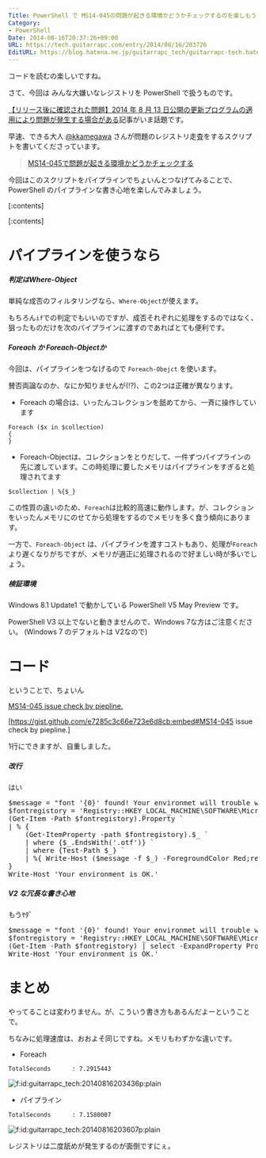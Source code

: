 ```yaml
---
Title: PowerShell で MS14-045の問題が起きる環境かどうかチェックするのを楽しもう
Category:
- PowerShell
Date: 2014-08-16T20:37:26+09:00
URL: https://tech.guitarrapc.com/entry/2014/08/16/203726
EditURL: https://blog.hatena.ne.jp/guitarrapc_tech/guitarrapc-tech.hatenablog.com/atom/entry/12921228815730372054
---
```


コードを読むの楽しいですね。

さて、今回は みんな大嫌いなレジストリを PowerShell で扱うものです。

[【リリース後に確認された問題】2014 年 8 月 13 日公開の更新プログラムの適用により問題が発生する場合がある](https://blogs.technet.com/b/jpsecurity/archive/2014/08/16/2982791-knownissue3.aspx)記事がいま話題です。

早速、できる大人 [@kkamegawa](https://twitter.com/kkamegawa) さんが問題のレジストリ走査をするスクリプトを書いてくださっています。

> [MS14-045で問題が起きる環境かどうかチェックする](https://kkamegawa.hatenablog.jp/entry/2014/08/16/193753)

今回はこのスクリプトをパイプラインでちょいんとつなげてみることで、PowerShell のパイプラインな書き心地を楽しんでみましょう。

[:contents]

[:contents]

# パイプラインを使うなら

##### 判定はWhere-Object

単純な成否のフィルタリングなら、```Where-Object```が使えます。

もちろん```if```での判定でもいいのですが、成否それぞれに処理をするのではなく、狙ったものだけを次のパイプラインに渡すのであればとても便利です。


##### Foreach か Foreach-Objectか

今回は、パイプラインをつなげるので ```Foreach-Obejct``` を使います。

賛否両論なのか、なにか知りませんが(!?)、この2つは正確が異なります。

- Foreach の場合は、いったんコレクションを舐めてから、一斉に操作しています
```
Foreach ($x in $collection)
{
}
```


- Foreach-Objectは、コレクションをとりだして、一件ずつパイプラインの先に渡しています。この時処理に要したメモリはパイプラインをすぎると処理されてます

```
$collection | %{$_}
```

この性質の違いのため、```Foreach```は比較的高速に動作します。が、コレクションをいったんメモリにのせてから処理をするのでメモリを多く食う傾向にあります。

一方で、```Foreach-Object``` は、パイプラインを渡すコストもあり、処理が```Foreach```より遅くなりがちですが、メモリが適正に処理されるので好ましい時が多いでしょう。


##### 検証環境

Windows 8.1 Update1 で動かしている PowerShell V5 May Preview です。

PowerShell V3 以上でないと動きませんので、Windows 7な方はご注意ください。 (Windows 7 のデフォルトは V2なので)

# コード

ということで、ちょいん

[MS14-045 issue check by piepline.](https://gist.github.com/e7285c3c66e723e6d8cb)

[https://gist.github.com/e7285c3c66e723e6d8cb:embed#MS14-045 issue check by piepline.]



1行にできますが、自重しました。

##### 改行

はい

<pre class="brush: powershell;">
$message = "font '{0}' found! Your environmet will trouble with MS14-045. See https&#58;//support.microsoft.com/kb/2982791"
$fontregistory = 'Registry&#58;&#58;HKEY_LOCAL_MACHINE\SOFTWARE\Microsoft\Windows NT\CurrentVersion\Fonts\'
&#40Get-Item -Path $fontregistory&#41.Property `
| % {
    &#40Get-ItemProperty -path $fontregistory&#41.$_ `
    | where {$_.EndsWith&#40'.otf'&#41} `
    | where {Test-Path $_} `
    | %{ Write-Host &#40$message -f $_&#41 -ForegroundColor Red;return}
}
Write-Host 'Your environment is OK.'
</pre>

##### V2 な冗長な書き心地

もうﾔﾀﾞ

<pre class="brush: powershell;">
$message = "font '{0}' found! Your environmet will trouble with MS14-045. See https&#58;//support.microsoft.com/kb/2982791"
$fontregistory = 'Registry&#58;&#58;HKEY_LOCAL_MACHINE\SOFTWARE\Microsoft\Windows NT\CurrentVersion\Fonts\'
&#40Get-Item -Path $fontregistory&#41 | select -ExpandProperty Property | % {$x=$_; Get-ItemProperty -path $fontregistory | select -ExpandProperty $x | where {$_.EndsWith&#40'.otf'&#41} | where {Test-Path $_} | %{ Write-Host &#40$message -f $_&#41 -ForegroundColor Red;return}}
Write-Host 'Your environment is OK.'
</pre>


# まとめ

やってることは変わりません。が、こういう書き方もあるんだよーということで。

ちなみに処理速度は、おおよそ同じですね。メモリもわずかな違いです。


- Foreach

```
TotalSeconds      : 7.2915443
```
<p><span itemscope itemtype="https://schema.org/Photograph"><img src="https://cdn-ak.f.st-hatena.com/images/fotolife/g/guitarrapc_tech/20140816/20140816203436.png" alt="f:id:guitarrapc_tech:20140816203436p:plain" title="f:id:guitarrapc_tech:20140816203436p:plain" class="hatena-fotolife" itemprop="image"></span></p>


- パイプライン

```
TotalSeconds      : 7.1580007
```
<p><span itemscope itemtype="https://schema.org/Photograph"><img src="https://cdn-ak.f.st-hatena.com/images/fotolife/g/guitarrapc_tech/20140816/20140816203607.png" alt="f:id:guitarrapc_tech:20140816203607p:plain" title="f:id:guitarrapc_tech:20140816203607p:plain" class="hatena-fotolife" itemprop="image"></span></p>


レジストリは二度舐めが発生するのが面倒ですにぇ。
